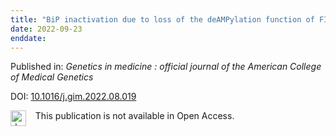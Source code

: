 ```yaml
---
title: "BiP inactivation due to loss of the deAMPylation function of FICD causes a motor neuron disease."
date: 2022-09-23
enddate:
---
```


Published in: *Genetics in medicine : official journal of the American College of Medical Genetics*

DOI: [10.1016/j.gim.2022.08.019](https://doi.org/10.1016/j.gim.2022.08.019)

<img src="https://upload.wikimedia.org/wikipedia/commons/thumb/0/0e/Closed_Access_logo_transparent.svg/1200px-Closed_Access_logo_transparent.svg.png" alt="drawing" width="25" align="left"/> &nbsp;&nbsp;&nbsp;This publication is not available in Open Access.


